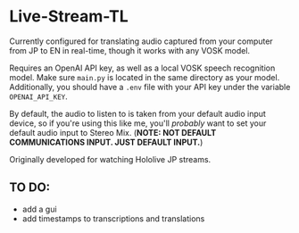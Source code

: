 # Live-Stream-TL
Currently configured for translating audio captured from your computer from JP to EN in real-time, though it works with any VOSK model. 

Requires an OpenAI API key, as well as a local VOSK speech recognition model. 
Make sure `main.py` is located in the same directory as your model. Additionally, you should have a `.env` file with your API key under the variable `OPENAI_API_KEY`. 

By default, the audio to listen to is taken from your default audio input device, so if you're using this like me, you'll *probably* want to set your default audio input to Stereo Mix. (**NOTE: NOT DEFAULT COMMUNICATIONS INPUT. JUST DEFAULT INPUT.**) 

Originally developed for watching Hololive JP streams. 


## TO DO:

- add a gui
- add timestamps to transcriptions and translations
